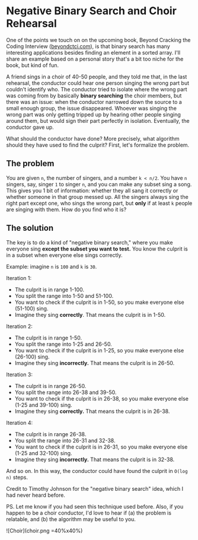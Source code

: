 # Negative Binary Search and Choir Rehearsal

One of the points we touch on on the upcoming book, Beyond Cracking the Coding Interview ([beyondctci.com](https://www.beyondctci.com/)), is that binary search has many interesting applications besides finding an element in a sorted array. I'll share an example based on a personal story that's a bit too niche for the book, but kind of fun.

A friend sings in a choir of 40-50 people, and they told me that, in the last rehearsal, the conductor could hear one person singing the wrong part but couldn't identify who. The conductor tried to isolate where the wrong part was coming from by basically **binary searching** the choir members, but there was an issue: when the conductor narrowed down the source to a small enough group, the issue disappeared. Whoever was singing the wrong part was only getting tripped up by hearing other people singing around them, but would sign their part perfectly in isolation. Eventually, the conductor gave up.

What should the conductor have done? More precisely, what algorithm should they have used to find the culprit? First, let's formalize the problem.

## The problem

You are given `n`, the number of singers, and a number `k < n/2`. You have `n` singers, say, singer `1` to singer `n`, and you can make any subset sing a song. This gives you 1 bit of information: whether they all sang it correctly or whether someone in that group messed up. All the singers always sing the right part except one, who sings the wrong part, but **only** if at least `k` people are singing with them. How do you find who it is?

## The solution

The key is to do a kind of "negative binary search," where you make everyone sing **except the subset you want to test.** You know the culprit is in a subset when everyone else sings correctly.

Example: imagine `n` is `100` and `k` is `30`.

Iteration 1:

- The culprit is in range 1-100.
- You split the range into 1-50 and 51-100.
- You want to check if the culprit is in 1-50, so you make everyone else (51-100) sing.
- Imagine they sing **correctly**. That means the culprit is in 1-50.

Iteration 2:

- The culprit is in range 1-50.
- You split the range into 1-25 and 26-50.
- You want to check if the culprit is in 1-25, so you make everyone else (26-100) sing.
- Imagine they sing **incorrectly.** That means the culprit is in 26-50.

Iteration 3:

- The culprit is in range 26-50.
- You split the range into 26-38 and 39-50.
- You want to check if the culprit is in 26-38, so you make everyone else (1-25 and 39-100) sing.
- Imagine they sing **correctly.** That means the culprit is in 26-38.

Iteration 4:

- The culprit is in range 26-38.
- You split the range into 26-31 and 32-38.
- You want to check if the culprit is in 26-31, so you make everyone else (1-25 and 32-100) sing.
- Imagine they sing **incorrectly.** That means the culprit is in 32-38.

And so on. In this way, the conductor could have found the culprit in `O(log n)` steps.

Credit to Timothy Johnson for the "negative binary search" idea, which I had never heard before.

PS. Let me know if you had seen this technique used before. Also, if you happen to be a choir conductor, I'd love to hear if (a) the problem is relatable, and (b) the algorithm may be useful to you.

![Choir](choir.png =40%x40%)
